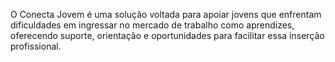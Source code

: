 O Conecta Jovem é uma solução voltada para apoiar jovens que enfrentam dificuldades em ingressar no mercado de trabalho como aprendizes, oferecendo suporte, orientação e oportunidades para facilitar essa inserção profissional.
